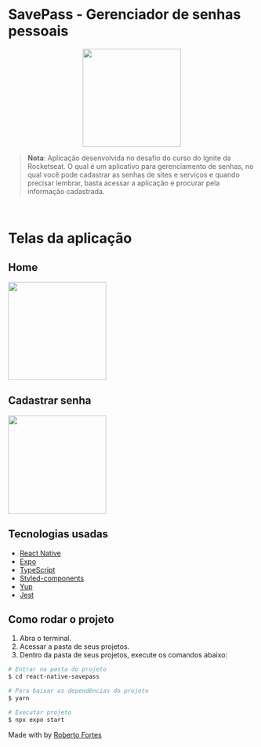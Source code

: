 # SavePass - Gerenciador de senhas pessoais

<p align="center"><img style="width: 200px"  src="https://i.imgur.com/SXxi4x8.png" />

</p>

> **Nota**: Aplicação desenvolvida no desafio do curso do Ignite da Rocketseat. O qual é um aplicativo para gerenciamento de senhas, no qual você pode cadastrar as senhas de sites e serviços e quando precisar lembrar, basta acessar a aplicação e procurar pela informação cadastrada.

<br>

# Telas da aplicação

## Home

<img style="width: 200px" align=center src="https://i.imgur.com/uM7DaS8.jpg" />
<br>

## Cadastrar senha

<img style="width: 200px" align=center src="https://i.imgur.com/NeZIgGs.jpg" />
<br>

## Tecnologias usadas

- [React Native](https://reactnative.dev/)
- [Expo](https://docs.expo.dev/)
- [TypeScript](https://www.typescriptlang.org/pt/)
- [Styled-components](https://styled-components.com/)
- [Yup](https://github.com/jquense/yup)
- [Jest](https://jestjs.io/)

## Como rodar o projeto

1. Abra o terminal.
2. Acessar a pasta de seus projetos.
3. Dentro da pasta de seus projetos, execute os comandos abaixo:

```bash
# Entrar na pasta do projeto
$ cd react-native-savepass

# Para baixar as dependências do projeto
$ yarn

# Executar projeto
$ npx expo start
```

Made with by [Roberto Fortes](https://github.com/robertofortes23/)
